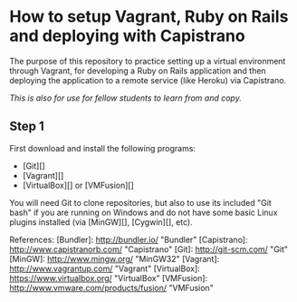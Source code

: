 # How to setup Vagrant, Ruby on Rails and deploying with Capistrano

The purpose of this repository to practice setting up a virtual 
environment through Vagrant, for developing a Ruby on Rails application 
and then deploying the application to a remote service (like Heroku) via 
Capistrano.

_This is also for use for fellow students to learn from and copy._

## Step 1
First download and install the following programs:
- [Git][]
- [Vagrant][]
- [VirtualBox][] or [VMFusion][]

You will need Git to clone repositories, but also to use its included 
"Git bash" if you are running on Windows and do not have some basic 
Linux plugins installed (via [MinGW][], [Cygwin][], etc).


References:
[Bundler]:    http://bundler.io/                     "Bundler"
[Capistrano]: http://www.capistranorb.com/           "Capistrano"
[Git]:        http://git-scm.com/                    "Git"
[MinGW]:      http://www.mingw.org/                  "MinGW32"
[Vagrant]:    http://www.vagrantup.com/              "Vagrant"
[VirtualBox]: https://www.virtualbox.org/            "VirtualBox"
[VMFusion]:   http://www.vmware.com/products/fusion/ "VMFusion"